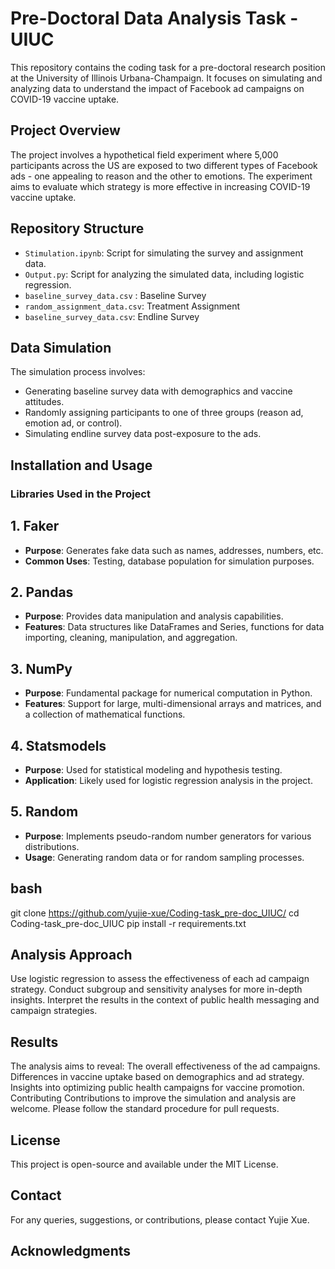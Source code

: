 # Pre-Doctoral Data Analysis Task - UIUC

This repository contains the coding task for a pre-doctoral research position at the University of Illinois Urbana-Champaign. It focuses on simulating and analyzing data to understand the impact of Facebook ad campaigns on COVID-19 vaccine uptake.

## Project Overview

The project involves a hypothetical field experiment where 5,000 participants across the US are exposed to two different types of Facebook ads - one appealing to reason and the other to emotions. The experiment aims to evaluate which strategy is more effective in increasing COVID-19 vaccine uptake.

## Repository Structure

- `Stimulation.ipynb`: Script for simulating the survey and assignment data.
- `Output.py`: Script for analyzing the simulated data, including logistic regression.
- `baseline_survey_data.csv` : Baseline Survey
- `random_assignment_data.csv`: Treatment Assignment
- `baseline_survey_data.csv`: Endline Survey
## Data Simulation

The simulation process involves:
- Generating baseline survey data with demographics and vaccine attitudes.
- Randomly assigning participants to one of three groups (reason ad, emotion ad, or control).
- Simulating endline survey data post-exposure to the ads.

## Installation and Usage

### Libraries Used in the Project

## 1. Faker
- **Purpose**: Generates fake data such as names, addresses, numbers, etc. 
- **Common Uses**: Testing, database population for simulation purposes.

## 2. Pandas
- **Purpose**: Provides data manipulation and analysis capabilities.
- **Features**: Data structures like DataFrames and Series, functions for data importing, cleaning, manipulation, and aggregation.

## 3. NumPy
- **Purpose**: Fundamental package for numerical computation in Python.
- **Features**: Support for large, multi-dimensional arrays and matrices, and a collection of mathematical functions.

## 4. Statsmodels
- **Purpose**: Used for statistical modeling and hypothesis testing.
- **Application**: Likely used for logistic regression analysis in the project.

## 5. Random
- **Purpose**: Implements pseudo-random number generators for various distributions.
- **Usage**: Generating random data or for random sampling processes.


## bash
git clone https://github.com/yujie-xue/Coding-task_pre-doc_UIUC/
cd Coding-task_pre-doc_UIUC
pip install -r requirements.txt

## Analysis Approach
Use logistic regression to assess the effectiveness of each ad campaign strategy.
Conduct subgroup and sensitivity analyses for more in-depth insights.
Interpret the results in the context of public health messaging and campaign strategies.
## Results
The analysis aims to reveal:
The overall effectiveness of the ad campaigns.
Differences in vaccine uptake based on demographics and ad strategy.
Insights into optimizing public health campaigns for vaccine promotion.
Contributing
Contributions to improve the simulation and analysis are welcome. Please follow the standard procedure for pull requests.

## License
This project is open-source and available under the MIT License.

## Contact
For any queries, suggestions, or contributions, please contact Yujie Xue.

## Acknowledgments
